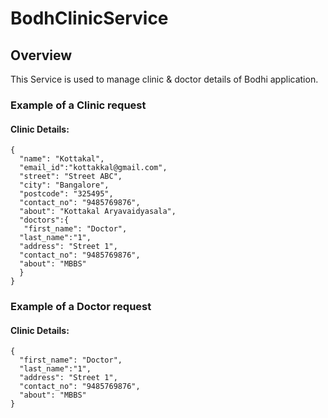 # BodhClinicService
## Overview
This Service is used to manage clinic & doctor details of Bodhi application.

### Example of a Clinic request
#### Clinic Details:
```
{
  "name": "Kottakal",
  "email_id":"kottakkal@gmail.com",
  "street": "Street ABC",
  "city": "Bangalore",
  "postcode": "325495",
  "contact_no": "9485769876",
  "about": "Kottakal Aryavaidyasala",
  "doctors":{
   "first_name": "Doctor",
  "last_name":"1",
  "address": "Street 1",
  "contact_no": "9485769876",
  "about": "MBBS"
  }
}
```

### Example of a Doctor request
#### Clinic Details:
```
{
  "first_name": "Doctor",
  "last_name":"1",
  "address": "Street 1",
  "contact_no": "9485769876",
  "about": "MBBS"
}
```